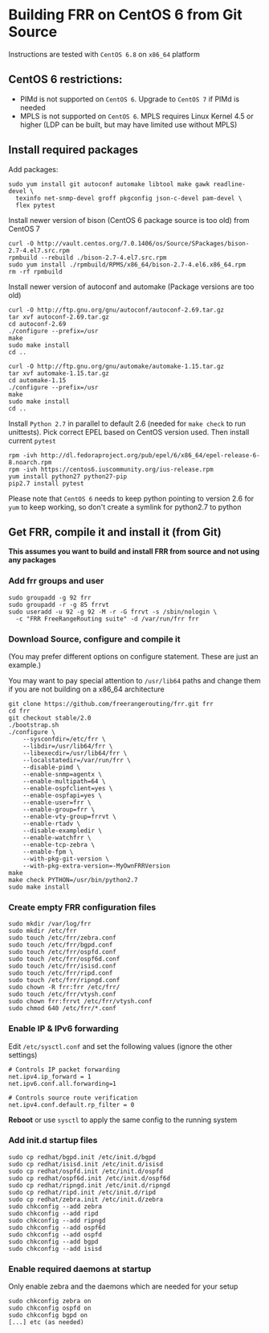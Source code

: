 Building FRR on CentOS 6 from Git Source
========================================

Instructions are tested with `CentOS 6.8` on `x86_64` platform

CentOS 6 restrictions:
----------------------

- PIMd is not supported on `CentOS 6`. Upgrade to `CentOS 7` if PIMd is needed
- MPLS is not supported on `CentOS 6`. MPLS requires Linux Kernel 4.5 or higher
  (LDP can be built, but may have limited use without MPLS)

Install required packages
-------------------------
		
Add packages:

	sudo yum install git autoconf automake libtool make gawk readline-devel \
	  texinfo net-snmp-devel groff pkgconfig json-c-devel pam-devel \
	  flex pytest

Install newer version of bison (CentOS 6 package source is too old)	from CentOS 7

	curl -O http://vault.centos.org/7.0.1406/os/Source/SPackages/bison-2.7-4.el7.src.rpm
	rpmbuild --rebuild ./bison-2.7-4.el7.src.rpm
	sudo yum install ./rpmbuild/RPMS/x86_64/bison-2.7-4.el6.x86_64.rpm
	rm -rf rpmbuild

Install newer version of autoconf and automake (Package versions are too old)

	curl -O http://ftp.gnu.org/gnu/autoconf/autoconf-2.69.tar.gz
	tar xvf autoconf-2.69.tar.gz
	cd autoconf-2.69
	./configure --prefix=/usr
	make
	sudo make install
	cd ..
	
	curl -O http://ftp.gnu.org/gnu/automake/automake-1.15.tar.gz
	tar xvf automake-1.15.tar.gz
	cd automake-1.15
	./configure --prefix=/usr
	make
	sudo make install
	cd ..

Install `Python 2.7` in parallel to default 2.6 (needed for `make check` to run unittests). 
Pick correct EPEL based on CentOS version used. Then install current `pytest`

	rpm -ivh http://dl.fedoraproject.org/pub/epel/6/x86_64/epel-release-6-8.noarch.rpm
	rpm -ivh https://centos6.iuscommunity.org/ius-release.rpm
	yum install python27 python27-pip
	pip2.7 install pytest

Please note that `CentOS 6` needs to keep python pointing to version 2.6 for `yum` to keep
working, so don't create a symlink for python2.7 to python
	
Get FRR, compile it and install it (from Git)
---------------------------------------------

**This assumes you want to build and install FRR from source and not using any packages**

### Add frr groups and user

	sudo groupadd -g 92 frr
	sudo groupadd -r -g 85 frrvt
	sudo useradd -u 92 -g 92 -M -r -G frrvt -s /sbin/nologin \
	  -c "FRR FreeRangeRouting suite" -d /var/run/frr frr

### Download Source, configure and compile it
(You may prefer different options on configure statement. These are just an example.)

You may want to pay special attention to `/usr/lib64` paths and change them if you are not building on a x86_64 architecture

	git clone https://github.com/freerangerouting/frr.git frr
	cd frr
	git checkout stable/2.0
	./bootstrap.sh
	./configure \
    	--sysconfdir=/etc/frr \
    	--libdir=/usr/lib64/frr \
		--libexecdir=/usr/lib64/frr \
		--localstatedir=/var/run/frr \
		--disable-pimd \
		--enable-snmp=agentx \
		--enable-multipath=64 \
		--enable-ospfclient=yes \
		--enable-ospfapi=yes \
	    --enable-user=frr \
	    --enable-group=frr \
	    --enable-vty-group=frrvt \
	    --enable-rtadv \
	    --disable-exampledir \
    	--enable-watchfrr \
    	--enable-tcp-zebra \
    	--enable-fpm \
	    --with-pkg-git-version \
	    --with-pkg-extra-version=-MyOwnFRRVersion	
	make
	make check PYTHON=/usr/bin/python2.7
	sudo make install

### Create empty FRR configuration files
	sudo mkdir /var/log/frr
	sudo mkdir /etc/frr
	sudo touch /etc/frr/zebra.conf
	sudo touch /etc/frr/bgpd.conf
	sudo touch /etc/frr/ospfd.conf
	sudo touch /etc/frr/ospf6d.conf
	sudo touch /etc/frr/isisd.conf
	sudo touch /etc/frr/ripd.conf
	sudo touch /etc/frr/ripngd.conf
	sudo chown -R frr:frr /etc/frr/
	sudo touch /etc/frr/vtysh.conf
	sudo chown frr:frrvt /etc/frr/vtysh.conf
	sudo chmod 640 /etc/frr/*.conf

### Enable IP & IPv6 forwarding

Edit `/etc/sysctl.conf` and set the following values (ignore the other settings)

	# Controls IP packet forwarding
	net.ipv4.ip_forward = 1
	net.ipv6.conf.all.forwarding=1

	# Controls source route verification
	net.ipv4.conf.default.rp_filter = 0

**Reboot** or use `sysctl` to apply the same config to the running system

### Add init.d startup files
	sudo cp redhat/bgpd.init /etc/init.d/bgpd
	sudo cp redhat/isisd.init /etc/init.d/isisd
	sudo cp redhat/ospfd.init /etc/init.d/ospfd
	sudo cp redhat/ospf6d.init /etc/init.d/ospf6d
	sudo cp redhat/ripngd.init /etc/init.d/ripngd
	sudo cp redhat/ripd.init /etc/init.d/ripd
	sudo cp redhat/zebra.init /etc/init.d/zebra
	sudo chkconfig --add zebra 
	sudo chkconfig --add ripd
	sudo chkconfig --add ripngd
	sudo chkconfig --add ospf6d
	sudo chkconfig --add ospfd
	sudo chkconfig --add bgpd
	sudo chkconfig --add isisd

### Enable required daemons at startup
Only enable zebra and the daemons which are needed for your setup

	sudo chkconfig zebra on
	sudo chkconfig ospfd on
	sudo chkconfig bgpd on
	[...] etc (as needed)
